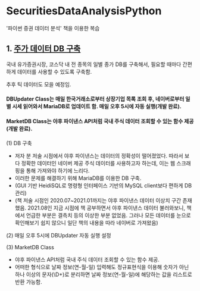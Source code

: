 # SecuritiesDataAnalysisPython
'파이썬 증권 데이터 분석' 책을 이용한 복습


## 1. [주가 데이터 DB 구축](https://github.com/inandout-kr/SecuritiesDataAnalysisPython/tree/main/code/Stock_Price_API/HanStock)

국내 유가증권시장, 코스닥 내 전 종목의 일별 종가 DB를 구축해서, 필요할 때마다 간편하게 데이터를 사용할 수 있도록 구축함.

추후 틱 데이터도 모을 예정임.

#### DBUpdater Class는 매일 한국거래소로부터 상장기업 목록 조회 후, 네이버로부터 일별 시세 읽어와서 MariaDB로 업데이트 함. 매일 오후 5시에 자동 실행(개발 완료).

#### MarketDB Class는 야후 파이낸스 API처럼 국내 주식 데이터 조회할 수 있는 함수 제공(개발 완료).



(1) DB 구축
  * 저자 분 저술 시점에서 야후 파이낸스는 데이터의 정확성이 떨어졌었다. 따라서 보다 정확한 데이터인 네이버 제공 주식 데이터를 사용하고자 하는데, 이는 웹 스크래핑을 통해 가져와야 하기에 느리다.
  * 이러한 문제를 해결하기 위해 MariaDB를 이용한 DB 구축.
  * (GUI 기반 HeidiSQL로 명령형 인터페이스 기반의 MySQL client보다 편하게 DB 관리)
  * (책 저술 시점인 2020.07~2021.01까지는 야후 파이낸스 데이터 이상치 구간 존재했음. 2021.08인 지금 시점에 책 공부하면서 야후 파이낸스 데이터 불러와보니, 책에서 언급한 부분은 결측치 등의 이상한 부분 없었음. 그러나 모든 데이터를 눈으로 확인해보기 쉽지 않으니 일단 책의 내용을 따라 네이버로 가져왔음)


(2) 매일 오후 5시에 DBUpdater 자동 실행 설정


(3) MarketDB Class
 * 야후 파이낸스 API처럼 국내 주식 데이터 조회할 수 있는 함수 제공.
 * 어떠한 형식으로 날짜 정보(연-월-일) 입력해도 정규표현식을 이용해 숫자가 아닌 하나 이상의 문자(\D+)로 분리하면 날짜 정보(연-월-일)에 해당하는 값을 리스트로 반환 가능함.
